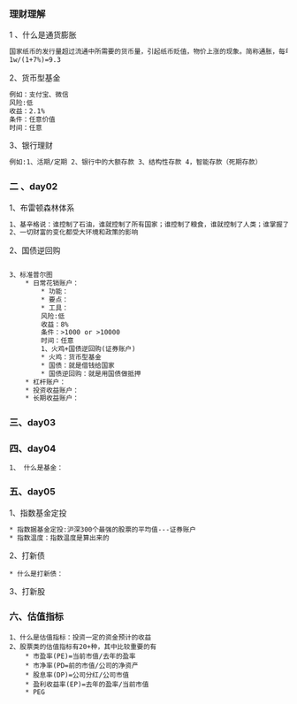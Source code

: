 ### 理财理解

1 、什么是通货膨胀

```txt
国家纸币的发行量超过流通中所需要的货币量，引起纸币贬值，物价上涨的现象。简称通胀，每年大概有7%的通涨率
1w/(1+7%)=9.3
```

2、货币型基金

```txt
例如：支付宝、微信
风险:低
收益：2.1%
条件：任意价值
时间：任意
```

3、银行理财

```txt
例如:1、活期/定期 2、银行中的大额存款 3、结构性存款 4，智能存款（死期存款）
```

### 二 、day02

1、布雷顿森林体系

```txt
1、基辛格说：谁控制了石油，谁就控制了所有国家；谁控制了粮食，谁就控制了人类；谁掌握了货币发行权，就谁就掌   握了世界
2、一切财富的变化都受大环境和政策的影响

```

2、国债逆回购

```txt

3、标准普尔图
	* 日常花销账户：
		* 功能：
		* 要点：
		* 工具：
		风险:低
        收益：8%
        条件：>1000 or >10000
        时间：任意
        1、火鸡+国债逆回购(证券账户)
        * 火鸡：货币型基金
        * 国债：就是借钱给国家
        * 国债逆回购：就是用国债做抵押
	* 杠杆账户：
	* 投资收益账户：
	* 长期收益账户：

```

### 三、day03

### 四、day04

```txt
1、 什么是基金：
```

### 五、day05

1、指数基金定投

```txt
* 指数据基金定投:沪深300个最强的股票的平均值---证券账户
* 指数温度：指数温度是算出来的
```

2、打新债

```
* 什么是打新债：
```

3、打新股



### 六、估值指标

```
1、什么是估值指标：投资一定的资金预计的收益
2、股票类的估值指标有20+种，其中比较重要的有
	* 市盈率(PE)=当前市值/去年的盈率
	* 市净率(PD=前的市值/公司的净资产
	* 股息率(DP)=公司分红/公司市值
	* 盈利收益率(EP)=去年的盈率/当前市值
	* PEG
```





